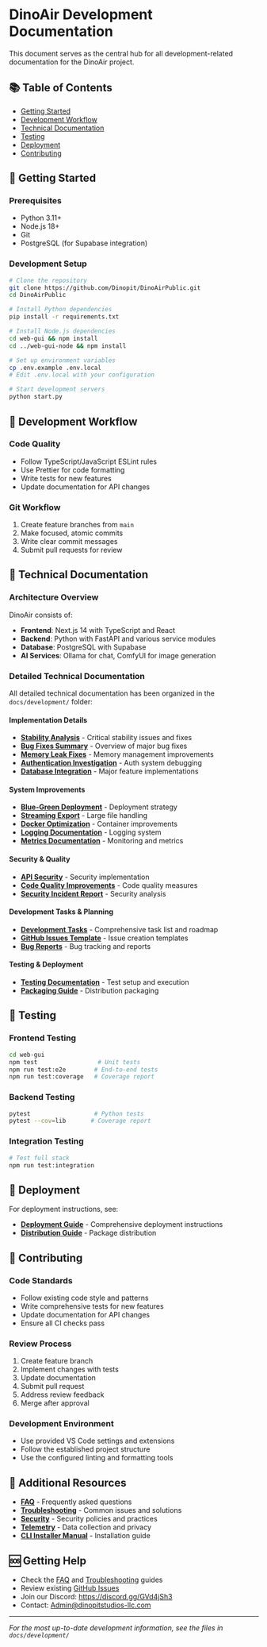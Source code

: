 # DinoAir Development Documentation

This document serves as the central hub for all development-related documentation for the DinoAir project.

## 📚 Table of Contents

- [Getting Started](#getting-started)
- [Development Workflow](#development-workflow)
- [Technical Documentation](#technical-documentation)
- [Testing](#testing)
- [Deployment](#deployment)
- [Contributing](#contributing)

## 🚀 Getting Started

### Prerequisites
- Python 3.11+
- Node.js 18+
- Git
- PostgreSQL (for Supabase integration)

### Development Setup

```bash
# Clone the repository
git clone https://github.com/Dinopit/DinoAirPublic.git
cd DinoAirPublic

# Install Python dependencies
pip install -r requirements.txt

# Install Node.js dependencies
cd web-gui && npm install
cd ../web-gui-node && npm install

# Set up environment variables
cp .env.example .env.local
# Edit .env.local with your configuration

# Start development servers
python start.py
```

## 🔧 Development Workflow

### Code Quality
- Follow TypeScript/JavaScript ESLint rules
- Use Prettier for code formatting
- Write tests for new features
- Update documentation for API changes

### Git Workflow
1. Create feature branches from `main`
2. Make focused, atomic commits
3. Write clear commit messages
4. Submit pull requests for review

## 📖 Technical Documentation

### Architecture Overview
DinoAir consists of:
- **Frontend**: Next.js 14 with TypeScript and React
- **Backend**: Python with FastAPI and various service modules
- **Database**: PostgreSQL with Supabase
- **AI Services**: Ollama for chat, ComfyUI for image generation

### Detailed Technical Documentation

All detailed technical documentation has been organized in the `docs/development/` folder:

#### Implementation Details
- [**Stability Analysis**](docs/development/STABILITY_ANALYSIS.md) - Critical stability issues and fixes
- [**Bug Fixes Summary**](docs/development/FIXES_SUMMARY.md) - Overview of major bug fixes
- [**Memory Leak Fixes**](docs/development/MEMORY_LEAK_FIXES.md) - Memory management improvements
- [**Authentication Investigation**](docs/development/AUTH_RATE_LIMITING_INVESTIGATION.md) - Auth system debugging
- [**Database Integration**](docs/development/ISSUES_5_6_7_IMPLEMENTATION_SUMMARY.md) - Major feature implementations

#### System Improvements
- [**Blue-Green Deployment**](docs/development/BLUE_GREEN_IMPLEMENTATION.md) - Deployment strategy
- [**Streaming Export**](docs/development/STREAMING_EXPORT_IMPLEMENTATION.md) - Large file handling
- [**Docker Optimization**](docs/development/DOCKER_OPTIMIZATION.md) - Container improvements
- [**Logging Documentation**](docs/development/LOGGING_DOCUMENTATION.md) - Logging system
- [**Metrics Documentation**](docs/development/METRICS_DOCUMENTATION.md) - Monitoring and metrics

#### Security & Quality
- [**API Security**](docs/development/API_SECURITY_DOCUMENTATION.md) - Security implementation
- [**Code Quality Improvements**](docs/development/CODE_QUALITY_IMPROVEMENTS.md) - Code quality measures
- [**Security Incident Report**](docs/development/SECURITY_INCIDENT_REPORT.md) - Security analysis

#### Development Tasks & Planning
- [**Development Tasks**](docs/development/tasks.md) - Comprehensive task list and roadmap
- [**GitHub Issues Template**](docs/development/create_github_issues.md) - Issue creation templates
- [**Bug Reports**](docs/development/BUG_REPORT.md) - Bug tracking and reports

#### Testing & Deployment
- [**Testing Documentation**](docs/development/TEST_STANDALONE.md) - Test setup and execution
- [**Packaging Guide**](docs/development/PACKAGING_DISTRIBUTION_GUIDE.md) - Distribution packaging

## 🧪 Testing

### Frontend Testing
```bash
cd web-gui
npm test                 # Unit tests
npm run test:e2e        # End-to-end tests
npm run test:coverage   # Coverage report
```

### Backend Testing
```bash
pytest                  # Python tests
pytest --cov=lib       # Coverage report
```

### Integration Testing
```bash
# Test full stack
npm run test:integration
```

## 🚀 Deployment

For deployment instructions, see:
- [**Deployment Guide**](DEPLOYMENT_GUIDE.md) - Comprehensive deployment instructions
- [**Distribution Guide**](DISTRIBUTION_GUIDE.md) - Package distribution

## 🤝 Contributing

### Code Standards
- Follow existing code style and patterns
- Write comprehensive tests for new features
- Update documentation for API changes
- Ensure all CI checks pass

### Review Process
1. Create feature branch
2. Implement changes with tests
3. Update documentation
4. Submit pull request
5. Address review feedback
6. Merge after approval

### Development Environment
- Use provided VS Code settings and extensions
- Follow the established project structure
- Use the configured linting and formatting tools

## 📝 Additional Resources

- [**FAQ**](FAQ.md) - Frequently asked questions
- [**Troubleshooting**](TROUBLESHOOTING.md) - Common issues and solutions
- [**Security**](SECURITY.md) - Security policies and practices
- [**Telemetry**](TELEMETRY.md) - Data collection and privacy
- [**CLI Installer Manual**](CLI_INSTALLER_USER_MANUAL.md) - Installation guide

## 🆘 Getting Help

- Check the [FAQ](FAQ.md) and [Troubleshooting](TROUBLESHOOTING.md) guides
- Review existing [GitHub Issues](https://github.com/Dinopit/DinoAirPublic/issues)
- Join our Discord: https://discord.gg/GVd4jSh3
- Contact: Admin@dinopitstudios-llc.com

---

*For the most up-to-date development information, see the files in `docs/development/`*
